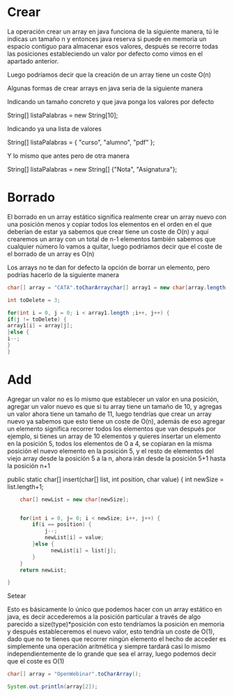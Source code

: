 # Crear

La operación crear un array en java funciona de la siguiente manera, tú le indicas un tamaño n y entonces java reserva si puede en memoria un espacio contiguo para almacenar esos valores, después se recorre todas las posiciones estableciendo un valor por defecto como vimos en el apartado anterior.

Luego podríamos decir que la creación de un array tiene un coste O(n)

Algunas formas de crear arrays en java seria de la siguiente manera

Indicando un tamaño concreto y que java ponga los valores por defecto

String[] listaPalabras = new String[10];

Indicando ya una lista de valores

String[] listaPalabras = {
"curso",
"alumno",
"pdf"
};

Y lo mismo que antes pero de otra manera

String[] listaPalabras = new String[] {"Nota", "Asignatura"};

# Borrado

El borrado en un array estático significa realmente crear un array nuevo con una posición menos y copiar todos los elementos en el orden en el que deberían de estar ya sabemos que crear tiene un coste de O(n) y aquí crearemos un array con un total de n-1 elementos también sabemos que cualquier número lo vamos a quitar, luego podríamos decir que el coste de el borrado de un array es O(n)

Los arrays no te dan for defecto la opción de borrar un elemento, pero podrías hacerlo de la siguiente manera

```java
char[] array = "CATA".toCharArraychar[] array1 = new char[array.length-1];

int toDelete = 3;

for(int i = 0, j = 0; i < array1.length ;i++, j++) {
if(j != toDelete) {
array1[i] = array[j];
}else {
i--;
}
}
```

# Add

Agregar un valor no es lo mismo que establecer un valor en una posición, agregar un valor nuevo es que si tu array tiene un tamaño de 10, y agregas un valor ahora tiene un tamaño de 11, luego tendrías que crear un array nuevo ya sabemos que esto tiene un coste de O(n), además de eso agregar un elemento significa recorrer todos los elementos que van después por ejemplo, si tienes un array de 10 elementos y quieres insertar un elemento en la posición 5, todos los elementos de 0 a 4, se copiaran en la misma posición el nuevo elemento en la posición 5, y el resto de elementos del viejo array desde la posición 5 a la n, ahora irán desde la posición 5+1 hasta la posición n+1

public static char[] insert(char[] list, int position, char value) {
int newSize = list.length+1;

```java
    char[] newList = new char[newSize];


    for(int i = 0, j= 0; i < newSize; i++, j++) {
        if(i == position) {
            j--;
            newList[i] = value;
        }else {
              newList[i] = list[j];
        }
    }
    return newList;

}
```

Setear

Esto es básicamente lo único que podemos hacer con un array estático en java, es decir accederemos a la posición particular a través de algo parecido a size(type)\*posición con esto tendríamos la posición en memoria y después estableceremos el nuevo valor, esto tendría un coste de O(1), dado que no te tienes que recorrer ningún elemento el hecho de acceder es simplemente una operación aritmética y siempre tardará casi lo mismo independientemente de lo grande que sea el array, luego podemos decir que el coste es O(1)

```java
char[] array = "OpenWebinar".toCharArray();

System.out.println(array[2]);
```
